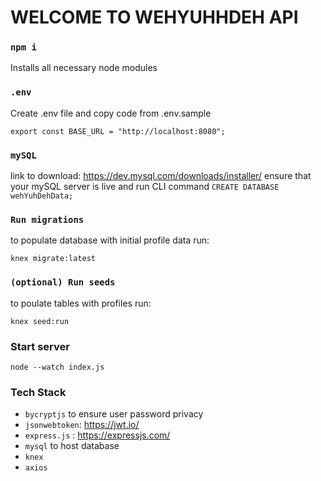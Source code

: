 # WELCOME TO WEHYUHHDEH API


### `npm i`

Installs all necessary node modules

### `.env`

Create .env file and copy code from .env.sample

```
export const BASE_URL = "http://localhost:8080";
```

### `mySQL`
link to download: https://dev.mysql.com/downloads/installer/
ensure that your mySQL server is live and run CLI command `CREATE DATABASE wehYuhDehData;`

### `Run migrations`

to populate database with initial profile data run:

```
knex migrate:latest 
```
### `(optional) Run seeds`

to poulate tables with profiles run:

```
knex seed:run
```

### Start server
```
node --watch index.js
```

### Tech Stack
- `bycryptjs` to ensure user password privacy
- `jsonwebtoken`: https://jwt.io/
- `express.js` : https://expressjs.com/
- `mysql` to host database 
- `knex`
- `axios`